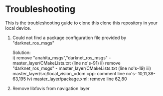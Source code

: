 # Troubleshooting

This is the troubleshooting guide to clone this clone this repository in your local device.

1. Could not find a package configuration file provided by "darknet_ros_msgs"
   
   Solution:  
   i) remove "anahita_msgs","darknet_ros_msgs" - master_layer/CMakeLists.txt (line no's-91)
   ii)  remove "darknet_ros_msgs" - master_layer/CMakeLists.txt (line no's-19)
   iii) master_layer/src/local_vision_odom.cpp: comment line no's- 10,11,38-63,195
   iv)  master_layer/package.xml: remove line 62,80

2. Remove libfovis from navigation layer